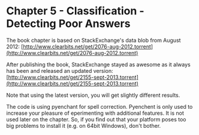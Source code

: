 Chapter 5 - Classification - Detecting Poor Answers
===================================================

The book chapter is based on StackExchange's data blob from August 2012:
[http://www.clearbits.net/get/2076-aug-2012.torrent](http://www.clearbits.net/get/2076-aug-2012.torrent)

After publishing the book, StackExchange stayed as awesome as it always has been and released an updated version:
[http://www.clearbits.net/get/2155-sept-2013.torrent](http://www.clearbits.net/get/2155-sept-2013.torrent)

Note that using the latest version, you will get slightly different results.

The code is using pyenchant for spell correction. Pyenchent is only used to increase your pleasure of eperimenting with additional features. It is not used later on the chapter. So, if you find out that your platform poses too big problems to install it (e.g. on 64bit Windows), don't bother.
